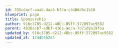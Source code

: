 ```yaml
---
id: 785cdacf-aaab-4aa6-bf4a-c0486d6c1b18
blueprint: page
title: Sponsorship
author: 916c3785-d212-40bc-89ff-572097ac9582
parent: 4830acb7-edbf-416e-aeca-7d71d8a19fea
updated_by: 916c3785-d212-40bc-89ff-572097ac9582
updated_at: 1744055284
---
```

